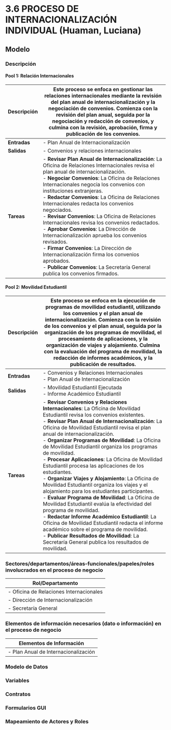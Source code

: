 # 3.6 PROCESO DE INTERNACIONALIZACIÓN INDIVIDUAL (Huaman, Luciana)

## Modelo

### Descripción

#### Pool 1: Relación Internacionales

| **Descripción** | Este proceso se enfoca en gestionar las relaciones internacionales mediante la revisión del plan anual de internacionalización y la negociación de convenios. Comienza con la revisión del plan anual, seguida por la negociación y redacción de convenios, y culmina con la revisión, aprobación, firma y publicación de los convenios. |
|-----------------|---------------------------------------------------------------------------------------------------------------------------------------------------------------------------------------------------------------------------------------------------------------------------------------------------------------------------------------------------------------------------------------------------------------------------------------------------------------------------------------------------------------------------------------------------------------------------------------------------------------------------------------------------------------------------------------------------------------------------------------------------------------------------------------------------------------------------------|
| **Entradas**    | - Plan Anual de Internacionalización                                                                                                                                                                                                                                                                                                                                                                                                                                                                                                                                                                                                                                                                                                                                                                                                                                                                                                                                                                                                                              |
| **Salidas**     | - Convenios y relaciones internacionales                                                                                                                                                                                                                                                                                                                                                                                                                                                                                                                                                                                                                                                                                                                                                                                                                                                                                                                                                                                                                              |
| **Tareas**      | - **Revisar Plan Anual de Internacionalización**: La Oficina de Relaciones Internacionales revisa el plan anual de internacionalización.<br>- **Negociar Convenios**: La Oficina de Relaciones Internacionales negocia los convenios con instituciones extranjeras.<br>- **Redactar Convenios**: La Oficina de Relaciones Internacionales redacta los convenios negociados.<br>- **Revisar Convenios**: La Oficina de Relaciones Internacionales revisa los convenios redactados.<br>- **Aprobar Convenios**: La Dirección de Internacionalización aprueba los convenios revisados.<br>- **Firmar Convenios**: La Dirección de Internacionalización firma los convenios aprobados.<br>- **Publicar Convenios**: La Secretaría General publica los convenios firmados. |

#### Pool 2: Movilidad Estudiantil

| **Descripción** | Este proceso se enfoca en la ejecución de programas de movilidad estudiantil, utilizando los convenios y el plan anual de internacionalización. Comienza con la revisión de los convenios y el plan anual, seguida por la organización de los programas de movilidad, el procesamiento de aplicaciones, y la organización de viajes y alojamiento. Culmina con la evaluación del programa de movilidad, la redacción de informes académicos, y la publicación de resultados. |
|-----------------|---------------------------------------------------------------------------------------------------------------------------------------------------------------------------------------------------------------------------------------------------------------------------------------------------------------------------------------------------------------------------------------------------------------------------------------------------------------------------------------------------------------------------------------------------------------------------------------------------------------------------------------------------------------------------------------------------------------------------------------------------------------------------------------------------------------------------------|
| **Entradas**    | - Convenios y Relaciones Internacionales<br>- Plan Anual de Internacionalización                                                                                                                                                                                                                                                                                                                                                                                                                                                                                                                                                                                                                                                                                                                                                                                                                                                                                                                                                                                               |
| **Salidas**     | - Movilidad Estudiantil Ejecutada<br>- Informe Académico Estudiantil                                                                                                                                                                                                                                                                                                                                                                                                                                                                                                                                                                                                                                                                                                                                                                                                                                                                                                                                                                                                             |
| **Tareas**      | - **Revisar Convenios y Relaciones Internacionales**: La Oficina de Movilidad Estudiantil revisa los convenios existentes.<br>- **Revisar Plan Anual de Internacionalización**: La Oficina de Movilidad Estudiantil revisa el plan anual de internacionalización.<br>- **Organizar Programas de Movilidad**: La Oficina de Movilidad Estudiantil organiza los programas de movilidad.<br>- **Procesar Aplicaciones**: La Oficina de Movilidad Estudiantil procesa las aplicaciones de los estudiantes.<br>- **Organizar Viajes y Alojamiento**: La Oficina de Movilidad Estudiantil organiza los viajes y el alojamiento para los estudiantes participantes.<br>- **Evaluar Programa de Movilidad**: La Oficina de Movilidad Estudiantil evalúa la efectividad del programa de movilidad.<br>- **Redactar Informe Académico Estudiantil**: La Oficina de Movilidad Estudiantil redacta el informe académico sobre el programa de movilidad.<br>- **Publicar Resultados de Movilidad**: La Secretaría General publica los resultados de movilidad. |

### Sectores/departamentos/áreas-funcionales/papeles/roles involucrados en el proceso de negocio

| **Rol/Departamento**                |
|------------------------------------|
| - Oficina de Relaciones Internacionales |
| - Dirección de Internacionalización |
| - Secretaría General               |

### Elementos de información necesarios (dato o información) en el proceso de negocio

| **Elementos de Información** |
|------------------------------|
| - Plan Anual de Internacionalización |

### Modelo de Datos

### Variables

### Contratos

### Formularios GUI

### Mapeamiento de Actores y Roles
